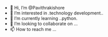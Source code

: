 - 👋 Hi, I’m @Pavithrakishore
- 👀 I’m interested in .technology development..
- 🌱 I’m currently learning ..python.
- 💞️ I’m looking to collaborate on ...
- 📫 How to reach me ...

<!---
Pavithrakishore/Pavithrakishore is a ✨ special ✨ repository because its `README.md` (this file) appears on your GitHub profile.
You can click the Preview link to take a look at your changes.
--->
